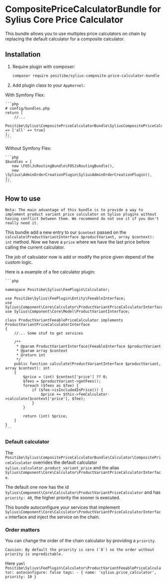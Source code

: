 # CompositePriceCalculatorBundle for Sylius Core Price Calculator

This bundle allows you to use multiples price calculators on chain by replacing the default calculator for a composite calculator.

## Installation

1. Require plugin with composer:

    ```bash
    composer require positibe/sylius-composite-price-calculator-bundle
    ```
    
2. Add plugin class to your `AppKernel`:

With Symfony Flex:
 
    ```php
    # config/bundles.php
    return [
        //...
        Positibe\Sylius\CompositePriceCalculatorBundle\SyliusCompositePriceCalculatorBundle::class => ['all' => true]
    ];
    ```
 
Without Symfony Flex:

    ```php
    $bundles = [
       new \FOS\JsRoutingBundle\FOSJsRoutingBundle(),
       new \Sylius\AdminOrderCreationPlugin\SyliusAdminOrderCreationPlugin(),
    ];
    ```

## How to use

``Nota: The main advantage of this bundle is to provide a way to implement product variant price calculator on Sylius plugins without having conflict between them. We recommend do not use it if you don't really need it.``

This bundle add a new entry to our `$context` passed on the `calculate(ProductVariantInterface $productVariant, array $context): int` method. Now we have a `price` where we have the last price before calling the current calculator.

The job of calculator now is add or modify the price given depend of the custom logic.

Here is a example of a fee calculator plugin:

    ```php
    
    namespace Positibe\Sylius\FeePlugin\Calculator;
    
    use Positibe\Sylius\FeePlugin\Entity\FeeableInterface;
    use Sylius\Component\Core\Calculator\ProductVariantPriceCalculatorInterface;
    use Sylius\Component\Core\Model\ProductVariantInterface;
    
    class ProductVariantFeeablePriceCalculator implements ProductVariantPriceCalculatorInterface
    {
        //... Some stuf to get services
    
        /**
         * @param ProductVariantInterface|FeeableInterface $productVariant
         * @param array $context
         * @return int
         */
        public function calculate(ProductVariantInterface $productVariant, array $context): int
        {
            $price = (int) $context['price'] ?? 0;
            $fees = $productVariant->getFees();
            foreach ($fees as $fee) {
                if ($fee->isIncludedInPrice()) {
                    $price += $this->feeCalculator->calculate($context['price'], $fee);
                }
            }
    
            return (int) $price;
        }
    }
    ```
    
### Default calculator ###

The `Positibe\Sylius\CompositePriceCalculatorBundle\Calculator\CompositePriceCalculator` overrides the default calculator `sylius.calculator.product_variant_price` and the alias `Sylius\Component\Core\Calculator\ProductVariantPriceCalculatorInterface`.

The default one now has the id `Sylius\Component\Core\Calculator\ProductVariantPriceCalculator` and has `priority: 40`, the higher priority the sooner is executed.

This bundle autoconfigure your services that implement `Sylius\Component\Core\Calculator\ProductVariantPriceCalculatorInterface` interface and inject the service on the chain.

### Order matters ###
 
You can change the order of the chain calculator by providing a `priority`. 

``Causion: By default the priority is cero (`0`) so the order without priority is unpredictable.`` 

Here 
    ```yaml
    Positibe\Sylius\FeePlugin\Calculator\ProductVariantFeeablePriceCalculator:
        autoconfigure: false
        tags:
            - { name: 'sylius.price_calculator', priority: 10 }
    ```